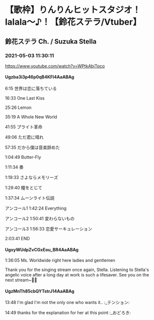 # 【歌枠】りんりんヒットスタジオ！lalala～♪！【鈴花ステラ/Vtuber】
## 鈴花ステラ Ch. / Suzuka Stella
### 2021-05-03 11:30:11
https://www.youtube.com/watch?v=WPtkAbjTpco
#### Ugzba3i3p46p0qB4KFl4AaABAg
6:15 世界は恋に落ちている

16:33 One Last Kiss

25:26 Lemon

35:19 A Whole New World

41:55 プライト革命

49:06 ただ君に晴れ

57:35 だから僕は音楽辞めた

1:04:49 Butter-Fly

1:11:34 奏

1:19:33 さよならメモリーズ

1:29:40 瞳をとじて

1:37:34 ムーンライト伝説

アンコール1 1:42:24 Everything

アンコール2 1:50:41 変わらないもの

アンコール3 1:56:33 恋愛サーキュレーション

 

2:03:41 END

#### UgxyWUdpZvCGxEou_BR4AaABAg
1:36:05 Ms. Worldwide right here ladies and gentlemen 



Thank you for the singing stream once again, Stella. Listening to Stella's angelic voice after a long day at work is such a lifesaver. See you on the next stream~💛🔔

#### UgzMnTh85cbQYTstrJ14AaABAg
13:48 I'm glad I'm not the only one who wants it.. :_テンション:

14:49 thanks for the explanation for her at this point :_おどろき:

